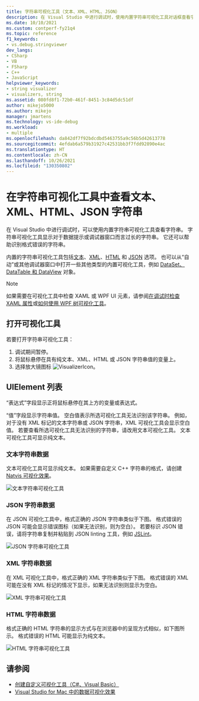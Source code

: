 ```yaml
---
title: 字符串可视化工具（文本、XML、HTML、JSON）
description: 在 Visual Studio 中进行调试时，使用内置字符串可视化工具对话框查看字符串。
ms.date: 10/10/2021
ms.custom: contperf-fy21q4
ms.topic: reference
f1_keywords:
- vs.debug.stringviewer
dev_langs:
- CSharp
- VB
- FSharp
- C++
- JavaScript
helpviewer_keywords:
- string visualizer
- visualizers, string
ms.assetid: 080fd8f1-72b0-461f-8451-3c84d5dc51df
author: mikejo5000
ms.author: mikejo
manager: jmartens
ms.technology: vs-ide-debug
ms.workload:
- multiple
ms.openlocfilehash: da842df7f92bdcdbd5463755a9c56b5d42613778
ms.sourcegitcommit: 4efdab6a579b31927c42531bb3f7fdd92890e4ac
ms.translationtype: HT
ms.contentlocale: zh-CN
ms.lasthandoff: 10/26/2021
ms.locfileid: "130350802"
---
```

# <a name="view-text-xml-html-json-strings-in-the-string-visualizer"></a>在字符串可视化工具中查看文本、XML、HTML、JSON 字符串

在 Visual Studio 中进行调试时，可以使用内置字符串可视化工具查看字符串。 字符串可视化工具显示对于数据提示或调试器窗口而言过长的字符串。 它还可以帮助识别格式错误的字符串。

内置的字符串可视化工具包括[文本](#text-string-data)、[XML](#xml-string-data)、[HTML](#html-string-data) 和 [JSON](#json-string-data) 选项。 也可以从“自动”或其他调试器窗口中打开一些其他类型的内置可视化工具，例如 [DataSet、DataTable 和 DataView](../debugger/dataset-visualizer-dialog-box.md) 对象。

> [!NOTE]
> 如果需要在可视化工具中检查 XAML 或 WPF UI 元素，请参阅[在调试时检查 XAML 属性](../xaml-tools/inspect-xaml-properties-while-debugging.md)或[如何使用 WPF 树可视化工具](../debugger/how-to-use-the-wpf-tree-visualizer.md)。

## <a name="open-the-visualizer"></a>打开可视化工具

若要打开字符串可视化工具：
1. 调试期间暂停。 
2. 将鼠标悬停在具有纯文本、XML、HTML 或 JSON 字符串值的变量上。
3. 选择放大镜图标 ![VisualizerIcon](../debugger/media/dbg-tips-visualizer-icon.png "可视化工具图标")。

## <a name="uielement-list"></a>UIElement 列表

“表达式”字段显示正将鼠标悬停在其上方的变量或表达式。

“值”字段显示字符串值。 空白值表示所选可视化工具无法识别该字符串。 例如，对于没有 XML 标记的文本字符串或 JSON 字符串，XML 可视化工具会显示空白值。 若要查看所选可视化工具无法识别的字符串，请改用文本可视化工具。 文本可视化工具可显示纯文本。

### <a name="text-string-data"></a>文本字符串数据

文本可视化工具可显示纯文本。 如果需要自定义 C++ 字符串的格式，请创建 [Natvis 可视化效果](../debugger/create-custom-views-of-native-objects.md)。

![文本字符串可视化工具](../debugger/media/dbg-string-visualizer-text.png "文本字符串可视化工具")

### <a name="json-string-data"></a>JSON 字符串数据

在 JSON 可视化工具中，格式正确的 JSON 字符串类似于下图。 格式错误的 JSON 可能会显示错误图标（如果无法识别，则为空白）。 若要标识 JSON 错误，请将字符串复制并粘贴到 JSON linting 工具，例如 [JSLint](https://www.jslint.com/)。

![JSON 字符串可视化工具](../debugger/media/dbg-tips-string-visualizer-json.png "JSON 字符串可视化工具")

### <a name="xml-string-data"></a>XML 字符串数据

在 XML 可视化工具中，格式正确的 XML 字符串类似于下图。 格式错误的 XML 可能在没有 XML 标记的情况下显示，如果无法识别则显示为空白。

![XML 字符串可视化工具](../debugger/media/dbg-string-visualizers-xml.png "XML 字符串可视化工具")

### <a name="html-string-data"></a>HTML 字符串数据

格式正确的 HTML 字符串的显示方式与在浏览器中的呈现方式相似，如下图所示。 格式错误的 HTML 可能显示为纯文本。

![HTML 字符串可视化工具](../debugger/media/dbg-string-visualizers-html.png "HTML 字符串可视化工具")

## <a name="see-also"></a>请参阅

- [创建自定义可视化工具（C#、Visual Basic）](../debugger/create-custom-visualizers-of-data.md)
- [Visual Studio for Mac 中的数据可视化效果](/visualstudio/mac/data-visualizations)
